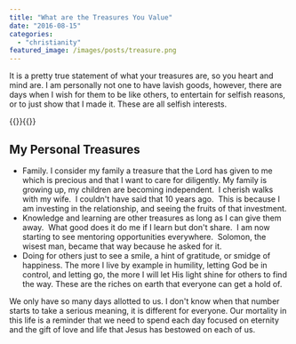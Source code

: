 ```yaml
---
title: "What are the Treasures You Value"
date: "2016-08-15"
categories: 
  - "christianity"
featured_image: /images/posts/treasure.png
---
```


It is a pretty true statement of what your treasures are, so you heart and mind are. I am personally not one to have lavish goods, however, there are days when I wish for them to be like others, to entertain for selfish reasons, or to just show that I made it. These are all selfish interests.

{{<featuredimage>}}{{</featuredimage>}}

## My Personal Treasures

- Family. I consider my family a treasure that the Lord has given to me which is precious and that I want to care for diligently. My family is growing up, my children are becoming independent.  I cherish walks with my wife.  I couldn't have said that 10 years ago.  This is because I am investing in the relationship, and seeing the fruits of that investment.
- Knowledge and learning are other treasures as long as I can give them away.  What good does it do me if I learn but don't share.  I am now starting to see mentoring opportunities everywhere.  Solomon, the wisest man, became that way because he asked for it.
- Doing for others just to see a smile, a hint of gratitude, or smidge of happiness. The more I live by example in humility, letting God be in control, and letting go, the more I will let His light shine for others to find the way. These are the riches on earth that everyone can get a hold of.

We only have so many days allotted to us. I don't know when that number starts to take a serious meaning, it is different for everyone. Our mortality in this life is a reminder that we need to spend each day focused on eternity and the gift of love and life that Jesus has bestowed on each of us.

